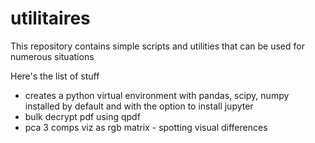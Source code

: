 # utilitaires
This repository contains simple scripts and utilities that can be used for numerous situations

Here's the list of stuff
- creates a python virtual environment with pandas, scipy, numpy installed by default and with the option to install jupyter
- bulk decrypt pdf using qpdf
- pca 3 comps viz as rgb matrix - spotting visual differences
